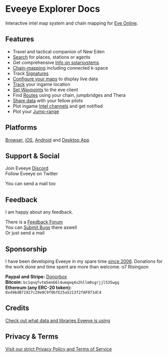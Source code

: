 # Eveeye Explorer Docs


Interactive intel map system and chain mapping for [Eve Online](https://www.eveonline.com/signup?invc=fcca28f2-af9d-4435-90e7-b7209bc66497).

## Features

 - Travel and tactical companion of New Eden
 - [Search](https://eveeye.readthedocs.io/en/latest/ui/search/) for places, stations or agents
 - Get comprehensive [Info on solarsystems](https://eveeye.readthedocs.io/en/latest/ui/solarsystem-info/)
 - [Chain-mapping](https://eveeye.readthedocs.io/en/latest/map/chain-mapping/) including connected k-space
 - Track [Signatures](https://eveeye.readthedocs.io/en/latest/sharing/signatures/)
 - [Configure your maps](https://eveeye.readthedocs.io/en/latest/map/layout/) to display live data
 - [Track](https://eveeye.readthedocs.io/en/latest/sync/client-synchronisation/) your ingame location
 - [Set Waypoints](https://eveeye.readthedocs.io/en/latest/navigation/waypoints/) to the eve client
 - Find [Routes](https://eveeye.readthedocs.io/en/latest/navigation/waypoints/) using your chain, jumpbridges and Thera
 - [Share data](https://eveeye.readthedocs.io/en/latest/sharing/cloud/) with your fellow pilots
 - Plot ingame [Intel channels](https://eveeye.readthedocs.io/en/latest/sharing/intel-channels/) and get notified 
 - Plot your [Jump-range](https://eveeye.readthedocs.io/en/latest/ui/settings/#Jump)

## Platforms

[Browser](https://eveeye.com), [iOS](https://apps.apple.com/us/app/eveeye-for-eve-online/id1163904317), [Android](https://play.google.com/store/apps/details?id=com.eveeye) and [Desktop App](https://eveeye.readthedocs.io/en/latest/desktop-app.html)

## Support & Social

Join Eveeye <a href="https://discord.gg/m3Bm2Rjuk7">Discord</a><br>
Follow Eveeye on <a href="twitter://user?screen_name=eveeyemaps" style="text-decoration:none;pointer-events:all"><span class="help_links">Twitter</span></a><br>
<!-- Join Eveeye on <a href="slack://channel?team=T03CDJ6FV&id=C49UXSC73" style="text-decoration:none;pointer-events:all"><span class="help_links">Tweetfleet Slack</span></a><br>-->
You can <a href="mailto:risingson@eveeye.com" style="text-decoration:none;pointer-events:all"><span class="help_links">send a mail</span></a> too

## Feedback
I am happy about any feedback.

There is a [Feedback Forum](https://feedback.userreport.com/7ab42bbb-8bf8-4955-9573-c0b1213b1ba7/#ideas/popular)<br>
You can [Submit Bugs](https://feedback.userreport.com/7ab42bbb-8bf8-4955-9573-c0b1213b1ba7/#submit/bug) there aswell<br>
Or just <a href="mailto:risingson@eveeye.com" style="text-decoration:none;pointer-events:all"><span class="help_links">send a mail</span></a>

## Sponsorship
I have been developing Eveeye in my spare time [since 2006](https://eveeye.readthedocs.io/en/latest/history/).
Donations for the work done and time spent are more than welcome.
o7 Risingson

**Paypal and Stripe:**  [Donorbox](https://donorbox.org/eveeye)<br>
**Bitcoin:**  `bc1qnqfvtm5mn66l4umqeq4v2hllm0sgrjjl535wgq`<br>
**Ethereum (any ERC-20 token):**  `0x496dB71927c29e0C9f0bfE25a5213f2fAF071dC4`<br>

## Credits
[Check out what data and libraries Eveeye is using ](https://eveeye.readthedocs.io/en/latest/credits/) 

## Privacy & Terms
[Visit our strict Privacy Policy and Terms of Service](https://eveeye.readthedocs.io/en/latest/privacy/) 



<!--stackedit_data:
eyJoaXN0b3J5IjpbMTkyMjA5NjM0NiwtODcyNjIxMzgyLC0xMj
E5NjE2MDA2LDMyNjAxOTY3OSwtMTMxNTQ2ODc5NSwtMjEyNDY2
Nzg0MSwtMzU5MjE1NjcyLDIwNDkzODMxNjcsMTQ0NTM2Nzk0Ny
wtMTYxNTY5MDAzOSwtNDQwMTg1MDczLC05NDUxOTM5ODUsLTE4
MjM0MTMyNzYsLTg2MDA0MjczNiw5MTg1MTM3NTIsMTQ5MDI4Nj
Q4MSwxNDYzODczOTY0LDE2NzAyNTU1MzAsMTA2NjE1NTEyMiwt
MTQyMzIyMDldfQ==
-->